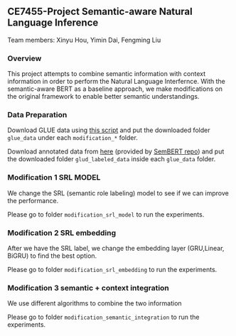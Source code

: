 ## CE7455-Project Semantic-aware Natural Language Inference

Team members: Xinyu Hou, Yimin Dai, Fengming Liu

### Overview
This project attempts to combine semantic information with context information in order to perform the Natural Language Interfernce.
With the semantic-aware BERT as a baseline approach, we make modifications on the original framework to enable better semantic understandings.

### Data Preparation

Download GLUE data using [this script](https://gist.github.com/W4ngatang/60c2bdb54d156a41194446737ce03e2e) and put the downloaded folder `glue_data` under each `modification_*` folder.

Download annotated data from [here](https://drive.google.com/file/d/1B-_IRWRvR67eLdvT6bM0b2OiyvySkO-x/view?usp=sharing) (provided by [SemBERT repo](https://github.com/cooelf/SemBERT/tree/f849452f864b5dd47f94e2911cffc15e9f6a5a2a)) and put the downloaded folder `glud_labeled_data` inside each `glue_data` folder.

### Modification 1 SRL MODEL
We change the SRL (semantic role labeling) model to see if we can improve the performance. 

Please go to folder `modification_srl_model` to  run the experiments.

### Modification 2 SRL embedding
After we have the SRL label, we change the embedding layer (GRU,Linear, BiGRU) to find the best option.

Please go to folder `modification_srl_embedding` to  run the experiments.

### Modification 3 semantic + context integration 
We use different algorithms to combine the two information

Please go to folder `modification_semantic_integration` to  run the experiments.
